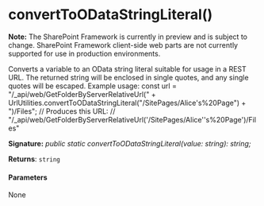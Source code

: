 # convertToODataStringLiteral()
**Note:** The SharePoint Framework is currently in preview and is subject to change. SharePoint Framework client-side web parts are not currently supported for use in production environments.



Converts a variable to an OData string literal suitable for usage in a REST URL. The returned string will be enclosed in single quotes, and any single quotes will be escaped. Example usage: const url = "/_api/web/GetFolderByServerRelativeUrl(" + UrlUtilities.convertToODataStringLiteral("/SitePages/Alice's%20Page") + ")/Files"; // Produces this URL: // "/_api/web/GetFolderByServerRelativeUrl('/SitePages/Alice''s%20Page')/Files"

**Signature:** _public static convertToODataStringLiteral(value: string): string;_

**Returns**: `string`





#### Parameters
None


